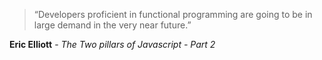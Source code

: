 >“Developers proficient in functional programming are going to be in large demand in the very near future.”

**Eric Elliott** - _The Two pillars of Javascript - Part 2_
